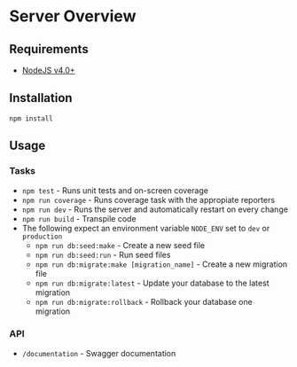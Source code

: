 # Server Overview

## Requirements

* [NodeJS v4.0+](https://nodejs.org)

## Installation

`npm install`

## Usage

### Tasks
  * `npm test` - Runs unit tests and on-screen coverage
  * `npm run coverage` - Runs coverage task with the appropiate reporters
  * `npm run dev` - Runs the server and automatically restart on every change
  * `npm run build` - Transpile code
  * The following expect an environment variable `NODE_ENV` set to `dev` or `production`
    * `npm run db:seed:make` - Create a new seed file
    * `npm run db:seed:run` - Run seed files
    * `npm run db:migrate:make [migration_name]` - Create a new migration file
    * `npm run db:migrate:latest` - Update your database to the latest migration
    * `npm run db:migrate:rollback` - Rollback your database one migration

### API
  * `/documentation` - Swagger documentation
